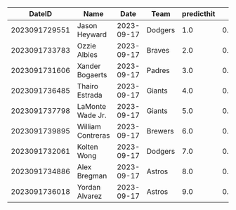 DateID         |  Name               |  Date        |  Team     |  predicthit  |  predicthitproba     |  hitbool  |  Last7DaysAVG  |  Last15DaysAVG  |  Last30DaysAVG
---------------|---------------------|--------------|-----------|--------------|----------------------|-----------|----------------|-----------------|---------------
2023091729551  |  Jason Heyward      |  2023-09-17  |  Dodgers  |  1.0         |  0.6235590039419684  |  False    |  0.444         |  0.406          |  0.393
2023091733783  |  Ozzie Albies       |  2023-09-17  |  Braves   |  2.0         |  0.61741475940123    |  False    |  0.259         |  0.246          |  0.256
2023091731606  |  Xander Bogaerts    |  2023-09-17  |  Padres   |  3.0         |  0.6158966821518843  |  False    |  0.389         |  0.457          |  0.294
2023091736485  |  Thairo Estrada     |  2023-09-17  |  Giants   |  4.0         |  0.6156909377235977  |  False    |  0.313         |  0.263          |  0.279
2023091737798  |  LaMonte Wade Jr.   |  2023-09-17  |  Giants   |  5.0         |  0.6135732223840091  |  False    |  0.476         |  0.406          |  0.286
2023091739895  |  William Contreras  |  2023-09-17  |  Brewers  |  6.0         |  0.6129575220025727  |  False    |  0.308         |  0.298          |  0.333
2023091732061  |  Kolten Wong        |  2023-09-17  |  Dodgers  |  7.0         |  0.6106738249758051  |  False    |  0.5           |  0.167          |  0.231
2023091734886  |  Alex Bregman       |  2023-09-17  |  Astros   |  8.0         |  0.6104285066635623  |  False    |  0.227         |  0.327          |  0.352
2023091736018  |  Yordan Alvarez     |  2023-09-17  |  Astros   |  9.0         |  0.610199828108547   |  False    |  0.318         |  0.356          |  0.363
